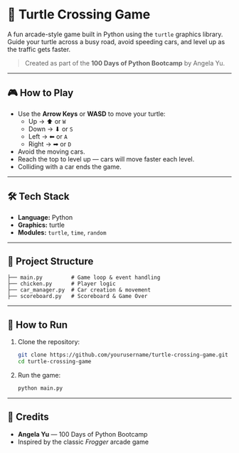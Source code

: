 # 🐢 Turtle Crossing Game

A fun arcade-style game built in Python using the `turtle` graphics library.  
Guide your turtle across a busy road, avoid speeding cars, and level up as the traffic gets faster.  

> Created as part of the **100 Days of Python Bootcamp** by Angela Yu.

---

## 🎮 How to Play
- Use the **Arrow Keys** or **WASD** to move your turtle:
  - Up → ⬆ or `W`
  - Down → ⬇ or `S`
  - Left → ⬅ or `A`
  - Right → ➡ or `D`
- Avoid the moving cars.
- Reach the top to level up — cars will move faster each level.
- Colliding with a car ends the game.

---

## 🛠 Tech Stack
- **Language:** Python
- **Graphics:** turtle
- **Modules:** `turtle`, `time`, `random`

---

## 📂 Project Structure
```
├── main.py         # Game loop & event handling
├── chicken.py      # Player logic
├── car_manager.py  # Car creation & movement
├── scoreboard.py   # Scoreboard & Game Over
```

---

## 🚀 How to Run
1. Clone the repository:
   ```bash
   git clone https://github.com/yourusername/turtle-crossing-game.git
   cd turtle-crossing-game
   ```
2. Run the game:
   ```bash
   python main.py
   ```

---

## 🙏 Credits
- **Angela Yu** — 100 Days of Python Bootcamp
- Inspired by the classic *Frogger* arcade game
